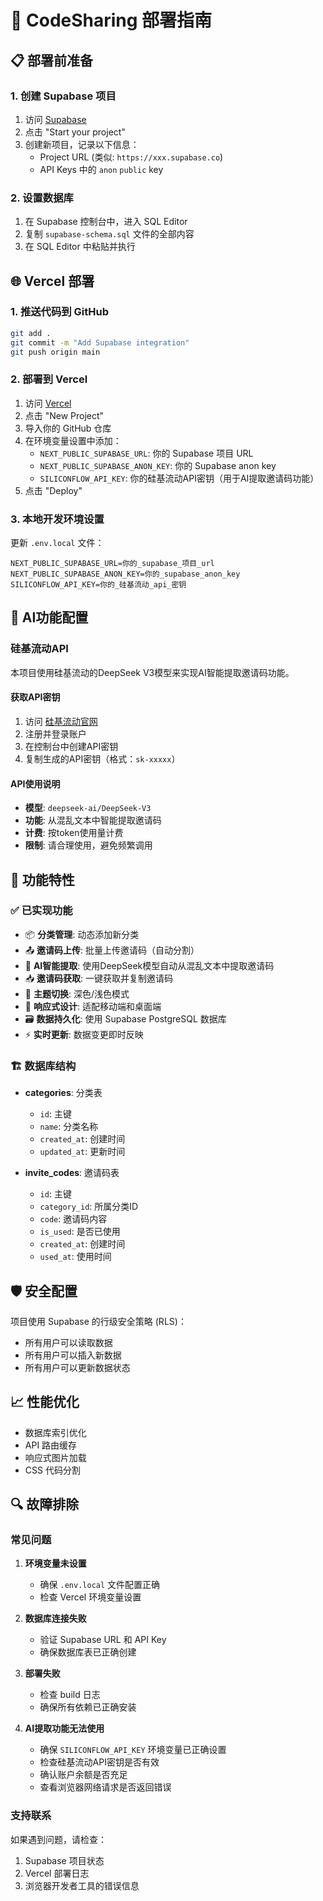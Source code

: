 # 🚀 CodeSharing 部署指南

## 📋 部署前准备

### 1. 创建 Supabase 项目

1. 访问 [Supabase](https://supabase.com/)
2. 点击 "Start your project"
3. 创建新项目，记录以下信息：
   - Project URL (类似: `https://xxx.supabase.co`)
   - API Keys 中的 `anon` `public` key

### 2. 设置数据库

1. 在 Supabase 控制台中，进入 SQL Editor
2. 复制 `supabase-schema.sql` 文件的全部内容
3. 在 SQL Editor 中粘贴并执行

## 🌐 Vercel 部署

### 1. 推送代码到 GitHub

```bash
git add .
git commit -m "Add Supabase integration"
git push origin main
```

### 2. 部署到 Vercel

1. 访问 [Vercel](https://vercel.com/)
2. 点击 "New Project"
3. 导入你的 GitHub 仓库
4. 在环境变量设置中添加：
   - `NEXT_PUBLIC_SUPABASE_URL`: 你的 Supabase 项目 URL
   - `NEXT_PUBLIC_SUPABASE_ANON_KEY`: 你的 Supabase anon key
   - `SILICONFLOW_API_KEY`: 你的硅基流动API密钥（用于AI提取邀请码功能）
5. 点击 "Deploy"

### 3. 本地开发环境设置

更新 `.env.local` 文件：

```env
NEXT_PUBLIC_SUPABASE_URL=你的_supabase_项目_url
NEXT_PUBLIC_SUPABASE_ANON_KEY=你的_supabase_anon_key
SILICONFLOW_API_KEY=你的_硅基流动_api_密钥
```

## 🤖 AI功能配置

### 硅基流动API

本项目使用硅基流动的DeepSeek V3模型来实现AI智能提取邀请码功能。

#### 获取API密钥

1. 访问 [硅基流动官网](https://siliconflow.cn/)
2. 注册并登录账户
3. 在控制台中创建API密钥
4. 复制生成的API密钥（格式：`sk-xxxxx`）

#### API使用说明

- **模型**: `deepseek-ai/DeepSeek-V3`
- **功能**: 从混乱文本中智能提取邀请码
- **计费**: 按token使用量计费
- **限制**: 请合理使用，避免频繁调用

## 🔧 功能特性

### ✅ 已实现功能

- 📦 **分类管理**: 动态添加新分类
- 📤 **邀请码上传**: 批量上传邀请码（自动分割）
- 🤖 **AI智能提取**: 使用DeepSeek模型自动从混乱文本中提取邀请码
- 📥 **邀请码获取**: 一键获取并复制邀请码
- 🌙 **主题切换**: 深色/浅色模式
- 📱 **响应式设计**: 适配移动端和桌面端
- 🗃️ **数据持久化**: 使用 Supabase PostgreSQL 数据库
- ⚡ **实时更新**: 数据变更即时反映

### 🏗️ 数据库结构

- **categories**: 分类表
  - `id`: 主键
  - `name`: 分类名称
  - `created_at`: 创建时间
  - `updated_at`: 更新时间

- **invite_codes**: 邀请码表
  - `id`: 主键
  - `category_id`: 所属分类ID
  - `code`: 邀请码内容
  - `is_used`: 是否已使用
  - `created_at`: 创建时间
  - `used_at`: 使用时间

## 🛡️ 安全配置

项目使用 Supabase 的行级安全策略 (RLS)：
- 所有用户可以读取数据
- 所有用户可以插入新数据
- 所有用户可以更新数据状态

## 📈 性能优化

- 数据库索引优化
- API 路由缓存
- 响应式图片加载
- CSS 代码分割

## 🔍 故障排除

### 常见问题

1. **环境变量未设置**
   - 确保 `.env.local` 文件配置正确
   - 检查 Vercel 环境变量设置

2. **数据库连接失败**
   - 验证 Supabase URL 和 API Key
   - 确保数据库表已正确创建

3. **部署失败**
   - 检查 build 日志
   - 确保所有依赖已正确安装

4. **AI提取功能无法使用**
   - 确保 `SILICONFLOW_API_KEY` 环境变量已正确设置
   - 检查硅基流动API密钥是否有效
   - 确认账户余额是否充足
   - 查看浏览器网络请求是否返回错误

### 支持联系

如果遇到问题，请检查：
1. Supabase 项目状态
2. Vercel 部署日志
3. 浏览器开发者工具的错误信息 